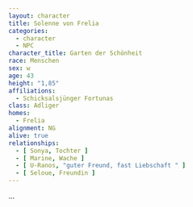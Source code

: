 ```yaml
---
layout: character
title: Solenne von Frelia
categories:
  - character
  - NPC
character_title: Garten der Schönheit
race: Menschen
sex: w
age: 43
height: "1,85"
affiliations:
  - Schicksalsjünger Fortunas
class: Adliger
homes:
  - Frelia
alignment: NG
alive: true
relationships:
  - [ Sonya, Tochter ]
  - [ Marine, Wache ]
  - [ U-Ranos, "guter Freund, fast Liebschaft " ]
  - [ Seloue, Freundin ]
---
```


...